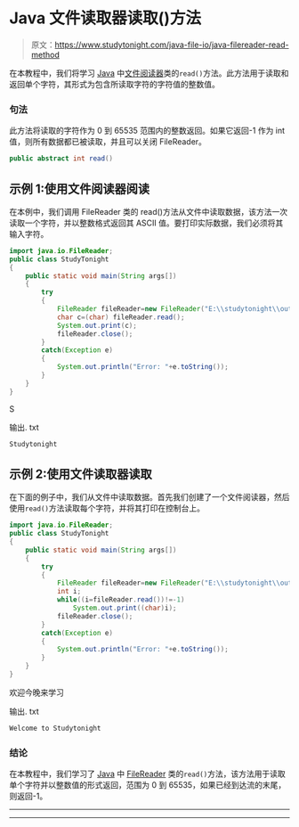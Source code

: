 # Java 文件读取器读取()方法

> 原文：<https://www.studytonight.com/java-file-io/java-filereader-read-method>

在本教程中，我们将学习 [Java](https://www.studytonight.com/java/) 中[文件阅读器](https://www.studytonight.com/java-file-io/java-filereader-class)类的`read()`方法。此方法用于读取和返回单个字符，其形式为包含所读取字符的字符值的整数值。

### 句法

此方法将读取的字符作为 0 到 65535 范围内的整数返回。如果它返回-1 作为 int 值，则所有数据都已被读取，并且可以关闭 FileReader。

```java
public abstract int read()
```

## 示例 1:使用文件阅读器阅读

在本例中，我们调用 FileReader 类的 read()方法从文件中读取数据，该方法一次读取一个字符，并以整数格式返回其 ASCII 值。要打印实际数据，我们必须将其输入字符。

```java
import java.io.FileReader;
public class StudyTonight 
{
	public static void main(String args[])
	{
		try
		{   		
			FileReader fileReader=new FileReader("E:\\studytonight\\output.txt");    
			char c=(char) fileReader.read();
			System.out.print(c);    
			fileReader.close();    
		}
		catch(Exception e)
		{
			System.out.println("Error: "+e.toString());
		}
	}
}
```

S

输出. txt

```java
Studytonight
```

## 示例 2:使用文件读取器读取

在下面的例子中，我们从文件中读取数据。首先我们创建了一个文件阅读器，然后使用`read()`方法读取每个字符，并将其打印在控制台上。

```java
import java.io.FileReader;
public class StudyTonight 
{
	public static void main(String args[])
	{
		try
		{   		
			FileReader fileReader=new FileReader("E:\\studytonight\\output.txt");    
			int i;    
			while((i=fileReader.read())!=-1)    
				System.out.print((char)i);    
			fileReader.close();    
		}
		catch(Exception e)
		{
			System.out.println("Error: "+e.toString());
		}
	}
}
```

欢迎今晚来学习

输出. txt

```java
Welcome to Studytonight
```

### 结论

在本教程中，我们学习了 [Java](https://www.studytonight.com/java/) 中 [FileReader](https://www.studytonight.com/java-file-io/java-filereader-class) 类的`read()`方法，该方法用于读取单个字符并以整数值的形式返回，范围为 0 到 65535，如果已经到达流的末尾，则返回-1。

* * *

* * *